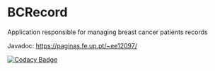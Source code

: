 # BCRecord

Application responsible for managing breast cancer patients records

Javadoc:
https://paginas.fe.up.pt/~ee12097/

[![Codacy Badge](https://api.codacy.com/project/badge/Grade/d6243d7c587f4377a2a9f1cf7aeb8440)](https://www.codacy.com/app/JPolonia/BCRecord?utm_source=github.com&amp;utm_medium=referral&amp;utm_content=JPolonia/BCRecord&amp;utm_campaign=Badge_Grade)
